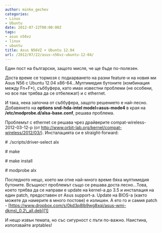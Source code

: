 ```yaml
---
author: minko_gechev
categories:
- Linux
- Ubuntu
date: 2012-07-22T00:00:00Z
tags:
- asus n56vz
- linux
- ubuntu
title: Asus N56VZ + Ubuntu 12.04
url: /2012/07/22/asus-n56vz-ubuntu-12-04/
---
```


Един пост на български, защото мисля, че ще бъде по-полезен.

Доста време се тормозя с подкарването на разни feature-и на новия ми Asus N56 с Ubuntu 12.04 x86-64&#8230;Мултимедия бутоните (комбинация между Fn+F*), съббуфера, като имах известни проблеми (не особени, но все пак трябва да се отбележат) и с ethernet.

И така, нека започна от съббуфера, защото решението е най-лесно. Добавянето на <strong id="internal-source-marker_0.20856572198681533">options snd-hda-intel model=asus-mode4 </strong>в края на <strong id="internal-source-marker_0.20856572198681533"> /etc/modprobe.d/<strong id="internal-source-marker_0.20856572198681533">alsa-base.conf</strong></strong>, решава проблема.

Проблемът с ethernet се решава чрез драйверите compat-wireless-2012-03-12-p (от <http://www.orbit-lab.org/kernel/compat-wireless/2012/03/>). Инсталацията си е straight-forward:

\# ./scripts/driver-select alx

\# make

\# make install

\# modprobe alx

Последното нещо, което ми отне най-много време бяха мултимедия бутоните. Всъщност проблемът също се решава доста лесно&#8230;Това, което трябва да се направи е update на kernel-а до 3.5 и инсталация на един patch, предоставен от Asus support-а. Update на BIOS-а (както можете да намерите в много постове) е излишен. А ето го и самия patch - [https://www.dropbox.com/s/0kd3p8lb9wg8xqi/asus-wmi-dkms\_0.2\_all.deb][1]

И нещо извън темата, но със сигурност с пъти по-важно. Наистина, използвайте arptables!

 [1]: https://www.dropbox.com/s/0kd3p8lb9wg8xqi/asus-wmi-dkms_0.2_all.deb